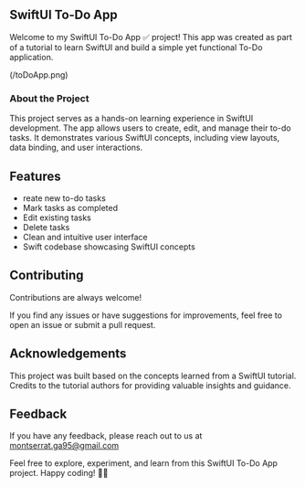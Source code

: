 ## SwiftUI To-Do App 

Welcome to my SwiftUI To-Do App ✅ project! This app was created as part of a tutorial to learn SwiftUI and build a simple yet functional To-Do application.

(/toDoApp.png)

### About the Project

This project serves as a hands-on learning experience in SwiftUI development. The app allows users to create, edit, and manage their to-do tasks. It demonstrates various SwiftUI concepts, including view layouts, data binding, and user interactions.


## Features

- reate new to-do tasks
- Mark tasks as completed
- Edit existing tasks
- Delete tasks
- Clean and intuitive user interface
- Swift codebase showcasing SwiftUI concepts


## Contributing

Contributions are always welcome!

If you find any issues or have suggestions for improvements, feel free to open an issue or submit a pull request.


## Acknowledgements

This project was built based on the concepts learned from a SwiftUI tutorial. Credits to the tutorial authors for providing valuable insights and guidance.
## Feedback

If you have any feedback, please reach out to us at montserrat.ga95@gmail.com

Feel free to explore, experiment, and learn from this SwiftUI To-Do App project. Happy coding! 🚀📝

